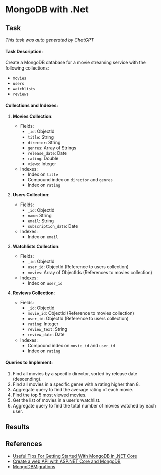 # MongoDB with .Net

## Task

_This task was auto generated by ChatGPT_

#### Task Description:

Create a MongoDB database for a movie streaming service with the following collections:

- `movies`
- `users`
- `watchlists`
- `reviews`

#### Collections and Indexes:

1. **Movies Collection**:

   - Fields:
     - `_id`: ObjectId
     - `title`: String
     - `director`: String
     - `genres`: Array of Strings
     - `release_date`: Date
     - `rating`: Double
     - `views`: Integer
   - Indexes:
     - Index on `title`
     - Compound index on `director` and `genres`
     - Index on `rating`

2. **Users Collection**:

   - Fields:
     - `_id`: ObjectId
     - `name`: String
     - `email`: String
     - `subscription_date`: Date
   - Indexes:
     - Index on `email`

3. **Watchlists Collection**:

   - Fields:
     - `_id`: ObjectId
     - `user_id`: ObjectId (Reference to users collection)
     - `movies`: Array of ObjectIds (References to movies collection)
   - Indexes:
     - Index on `user_id`

4. **Reviews Collection**:
   - Fields:
     - `_id`: ObjectId
     - `movie_id`: ObjectId (Reference to movies collection)
     - `user_id`: ObjectId (Reference to users collection)
     - `rating`: Integer
     - `review_text`: String
     - `review_date`: Date
   - Indexes:
     - Compound index on `movie_id` and `user_id`
     - Index on `rating`

#### Queries to Implement:

1. Find all movies by a specific director, sorted by release date (descending).
2. Find all movies in a specific genre with a rating higher than 8.
3. Aggregate query to find the average rating of each movie.
4. Find the top 5 most viewed movies.
5. Get the list of movies in a user's watchlist.
6. Aggregate query to find the total number of movies watched by each user.

## Results

## References

- [Useful Tips For Getting Started With MongoDB in .NET Core](https://nexocode.com/blog/posts/getting-started-with-mongodb-in.net-core-applications/)
- [Create a web API with ASP.NET Core and MongoDB](https://learn.microsoft.com/en-us/aspnet/core/tutorials/first-mongo-app?view=aspnetcore-8.0&tabs=visual-studio)
- [MongoDBMigrations](https://bitbucket.org/i_am_a_kernel/mongodbmigrations/src/master/)
